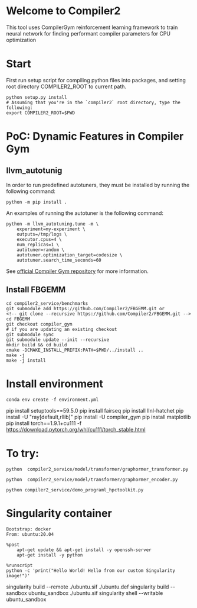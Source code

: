 # Welcome to Compiler2

This tool uses CompilerGym reinforcement learning framework to train neural network for finding performant compiler parameters for CPU optimization

# Start

First run setup script for compiling python files into packages, and setting root directory COMPILER2_ROOT to current path.
```
python setup.py install
# Assuming that you're in the `compiler2` root directory, type the following: 
export COMPILER2_ROOT=$PWD
```

# PoC: Dynamic Features in Compiler Gym

## llvm_autotunig

In order to run predefined autotuners, they must be installed by running
the following command:
```
python -m pip install .
```

An examples of running the autotuner is the following command:
```
python -m llvm_autotuning.tune -m \
    experiment=my-experiment \
    outputs=/tmp/logs \
    executor.cpus=4 \
    num_replicas=1 \
    autotuner=random \
    autotuner.optimization_target=codesize \
    autotuner.search_time_seconds=60

```

See [official Compiler Gym repository](https://github.com/facebookresearch/CompilerGym/tree/development/examples/llvm_autotuning) 
for more information.


## Install FBGEMM
```
cd compiler2_service/benchmarks
git submodule add https://github.com/Compiler2/FBGEMM.git or
<!-- git clone --recursive https://github.com/Compiler2/FBGEMM.git -->
cd FBGEMM
git checkout compiler_gym
# if you are updating an existing checkout
git submodule sync
git submodule update --init --recursive
mkdir build && cd build
cmake -DCMAKE_INSTALL_PREFIX:PATH=$PWD/../install ..
make -j
make -j install
```



# Install environment

```
conda env create -f environment.yml
```

pip install setuptools==59.5.0
pip install fairseq
pip install llnl-hatchet
pip install -U "ray[default,rllib]"
pip install -U compiler_gym
pip install matplotlib
pip install torch==1.9.1+cu111 -f https://download.pytorch.org/whl/cu111/torch_stable.html



# To try:

```
python  compiler2_service/model/transformer/graphormer_transformer.py

python  compiler2_service/model/transformer/graphormer_encoder.py

python compiler2_service/demo_programl_hpctoolkit.py

```





# Singularity container

```
Bootstrap: docker
From: ubuntu:20.04

%post
    apt-get update && apt-get install -y openssh-server
    apt-get install -y python

%runscript
python -c 'print("Hello World! Hello from our custom Singularity image!")'
```

singularity build --remote ./ubuntu.sif ./ubuntu.def
singularity build --sandbox ubuntu_sandbox ./ubuntu.sif 
singularity shell --writable ubuntu_sandbox